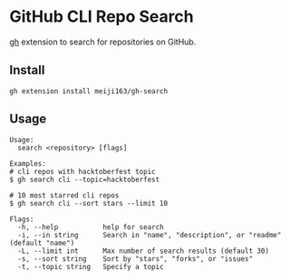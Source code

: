 # GitHub CLI Repo Search 

[gh](https://github.com/cli/cli) extension to search for repositories on GitHub.

## Install
```
gh extension install meiji163/gh-search
```

## Usage
```
Usage:
  search <repository> [flags]

Examples:
# cli repos with hacktoberfest topic
$ gh search cli --topic=hacktoberfest

# 10 most starred cli repos
$ gh search cli --sort stars --limit 10

Flags:
  -h, --help           help for search
  -i, --in string      Search in "name", "description", or "readme" (default "name")
  -L, --limit int      Max number of search results (default 30)
  -s, --sort string    Sort by "stars", "forks", or "issues"
  -t, --topic string   Specify a topic
```

